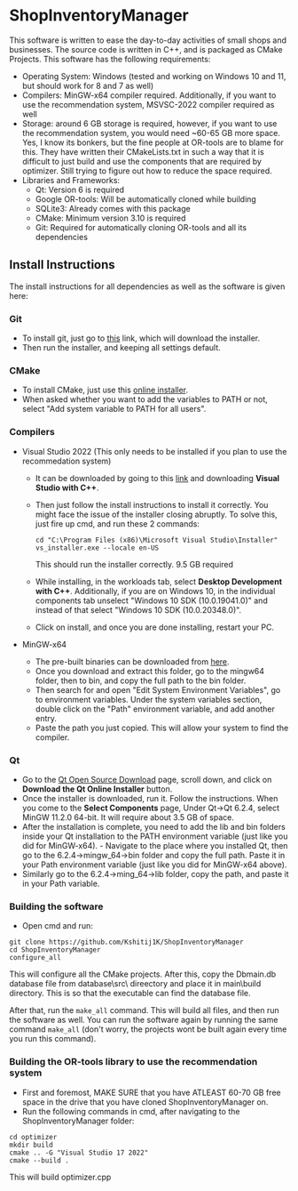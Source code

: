 # ShopInventoryManager

This software is written to ease the day-to-day activities of small shops and businesses. The source code is written in C++, and is packaged as CMake Projects. This software has the following requirements:

- Operating System: Windows (tested and working on Windows 10 and 11, but should work for 8 and 7 as well)
- Compilers: MinGW-x64 compiler required. Additionally, if you want to use the recommendation system, MSVSC-2022 compiler required as well
- Storage: around 6 GB storage is required, however, if you want to use the recommendation system, you would need ~60-65 GB more space. Yes, I know its bonkers, but the fine people at OR-tools are to blame for this. They have written their CMakeLists.txt in such a way that it is difficult to just build and use the components that are required by optimizer. Still trying to figure out how to reduce the space required.
-  Libraries and Frameworks:
    - Qt: Version 6 is required
    - Google OR-tools: Will be automatically cloned while building
    - SQLite3: Already comes with this package
    - CMake: Minimum version 3.10 is required
    - Git: Required for automatically cloning OR-tools and all its dependencies

## Install Instructions

The install instructions for all dependencies as well as the software is given here:

### Git 

- To install git, just go to [this](https://github.com/git-for-windows/git/releases/download/v2.35.1.windows.2/Git-2.35.1.2-64-bit.exe) link, which will download the installer.
- Then run the installer, and keeping all settings default. 

### CMake

- To install CMake, just use this [online installer](https://github.com/Kitware/CMake/releases/download/v3.23.0/cmake-3.23.0-windows-x86_64.msi).
- When asked whether you want to add the variables to PATH or not, select "Add system variable to PATH for all users". 

### Compilers

- Visual Studio 2022 (This only needs to be installed if you plan to use the recommedation system)
    - It can be downloaded by going to this [link](https://visualstudio.microsoft.com/downloads) and downloading  **Visual Studio with C++**. 
    - Then just follow the install instructions to install it correctly. You might face the issue of the installer closing abruptly. To solve this, just fire up cmd, and run these 2 commands:

        ```
        cd "C:\Program Files (x86)\Microsoft Visual Studio\Installer"
        vs_installer.exe --locale en-US
        ```
        This should run the installer correctly. 9.5 GB required

    - While installing, in the workloads tab, select **Desktop Development with C++**. Additionally, if you are on Windows 10, in the individual components tab unselect "Windows 10 SDK (10.0.19041.0)" and instead of that select "Windows 10 SDK (10.0.20348.0)".

    - Click on install, and once you are done installing, restart your PC.

- MinGW-x64
    - The pre-built binaries can be downloaded from [here](https://github.com/brechtsanders/winlibs_mingw/releases/download/11.2.0-10.0.0-ucrt-r1/winlibs-i686-posix-dwarf-gcc-11.2.0-mingw-w64ucrt-10.0.0-r1.zip).
    - Once you download and extract this folder, go to the mingw64 folder, then to bin, and copy the full path to the bin folder. 
    - Then search for and open "Edit System Environment Variables", go to environment variables. Under the system variables section, double click on the "Path" environment variable, and add another entry.
    - Paste the path you just copied. This will allow your system to find the compiler.


### Qt
- Go to the [Qt Open Source Download](https://www.qt.io/download-open-source?hsCtaTracking=9f6a2170-a938-42df-a8e2-a9f0b1d6cdce%7C6cb0de4f-9bb5-4778-ab02-bfb62735f3e5) page, scroll down, and click on **Download the Qt Online Installer** button. 
- Once the installer is downloaded, run it. Follow the instructions. When you come to the **Select Components** page, Under Qt->Qt 6.2.4, select MinGW 11.2.0 64-bit. It will require about 3.5 GB of space. 
- After the installation is complete, you need to add the lib and bin folders inside your Qt installation to the PATH environment variable (just like you did for MinGW-x64). - Navigate to the place where you installed Qt, then go to the 6.2.4->mingw_64->bin folder and copy the full path. Paste it in your Path environment variable (just like you did for MinGW-x64 above). 
- Similarly go to the 6.2.4->ming_64->lib folder, copy the path, and paste it in your Path variable.

### Building the software
- Open cmd and run:
```
git clone https://github.com/Kshitij1K/ShopInventoryManager
cd ShopInventoryManager
configure_all
```
This will configure all the CMake projects. After this, copy the Dbmain.db database file from database\src\ direectory and place it in main\build directory. This is so that the executable can find the database file.

After that, run the `make_all` command. This will build all files, and then run the software as well. You can run the software again by running the same command `make_all` (don't worry, the projects wont be built again every time you run this command).

### Building the OR-tools library to use the recommendation system
- First and foremost, MAKE SURE that you have ATLEAST 60-70 GB free space in the drive that you have cloned ShopInventoryManager on.
- Run the following commands in cmd, after navigating to the ShopInventoryManager folder:
```
cd optimizer
mkdir build
cmake .. -G "Visual Studio 17 2022"
cmake --build .
```

This will build optimizer.cpp

